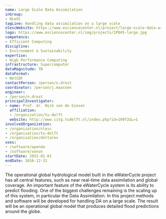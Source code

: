 ```yaml
---
name: Large Scale Data Assimilation
inGroup:
- NLeSC
tagLine: Handling data assimilation on a large scale
nlescWebsite: https://www.esciencecenter.nl/project/large-scale-data-assimilation
logo: https://www.esciencecenter.nl/img/projects/1P045-large.jpg
competence:
- Efficient Computing
discipline:
- Environment & Sustainability
expertise:
- High Performance Computing
infrastructure: Supercomputer
dataMagnitude: TB
dataFormat:
- NetCDF
contactPerson: /person/n.drost
coordinator: /person/j.maassen
engineer:
- /person/n.drost
principalInvestigator:
- name: Prof. dr. Nick van de Giesen
  affiliation:
  - /organization/tu-delft
  website: http://www.citg.tudelft.nl/index.php?id=19972&L=1
involvedOrganization:
- /organization/nlesc
- /organization/tu-delft
- /organization/deltares
uses:
- /software/openda
- /software/xenon
startDate: 2015-01-01
endDate: 2016-12-31
---
```

The operational global hydrological model built in the eWaterCycle project has all central features, such as near real-time data assimilation and global coverage. An important feature of the eWaterCycle system is its ability to predict flooding. One of the biggest challenges remaining is the scaling up of this system, in particular the Data Assimilation. In this project methods and software will be developed for handling DA on a large scale. The result will be an operational global model that produces detailed flood predictions around the globe.
